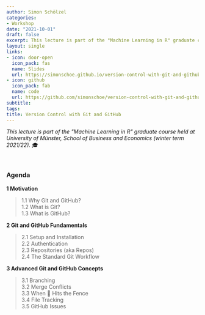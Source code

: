 ```yaml
---
author: Simon Schölzel
categories:
- Workshop
date: "2021-10-01"
draft: false
excerpt: This lecture is part of the "Machine Learning in R" graduate course held at University of Münster, School of Business and Economics (winter term 2021/22).
layout: single
links:
- icon: door-open
  icon_pack: fas
  name: Slides
  url: https://simonschoe.github.io/version-control-with-git-and-github/#1
- icon: github
  icon_pack: fab
  name: code
  url: https://github.com/simonschoe/version-control-with-git-and-github
subtitle: 
tags:
title: Version Control with Git and GitHub
---
```


*This lecture is part of the "Machine Learning in R" graduate course held at University of Münster, School of Business and Economics (winter term 2021/22).* :mortar_board:


<br>

### Agenda

**1 Motivation**  
> 1.1 Why Git and GitHub?  
1.2 What is Git?  
1.3 What is GitHub?

**2 Git and GitHub Fundamentals**  
> 2.1 Setup and Installation  
2.2 Authentication  
2.3 Repositories (aka Repos)  
2.4 The Standard Git Workflow
  
**3 Advanced Git and GitHub Concepts**  
> 3.1 Branching  
3.2 Merge Conflicts  
3.3 When :poop: Hits the Fence  
3.4 File Tracking  
3.5 GitHub Issues
